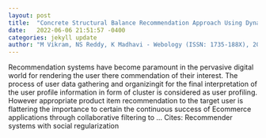 ```yaml
---
layout: post
title:  "Concrete Structural Balance Recommendation Approach Using Dynamic Multi-Preference For TOP-N Recommendation"
date:   2022-06-06 21:51:57 -0400
categories: jekyll update
author: "M Vikram, NS Reddy, K Madhavi - Webology (ISSN: 1735-188X), 2022"
---
```

Recommendation systems have become paramount in the pervasive digital world for rendering the user there commendation of their interest. The process of user data gathering and organizingit for the final interpretation of the user profile information in form of cluster is considered as user profiling. However appropriate product item recommendation to the target user is flattering the importance to certain the continuous success of Ecommerce applications through collaborative filtering to …
Cites: ‪Recommender systems with social regularization‬  